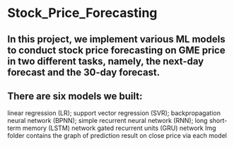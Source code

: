 # Stock_Price_Forecasting
## In this project, we implement various ML models to conduct stock price forecasting on GME price in two different tasks, namely, the next-day forecast and the 30-day forecast. 
## There are six models we built:
linear regression (LR);
support vector regression (SVR);
backpropagation neural network (BPNN);
simple recurrent neural network (RNN);
long short-term memory (LSTM) network
gated recurrent units (GRU) network
Img folder contains the graph of prediction result on close price via each model
